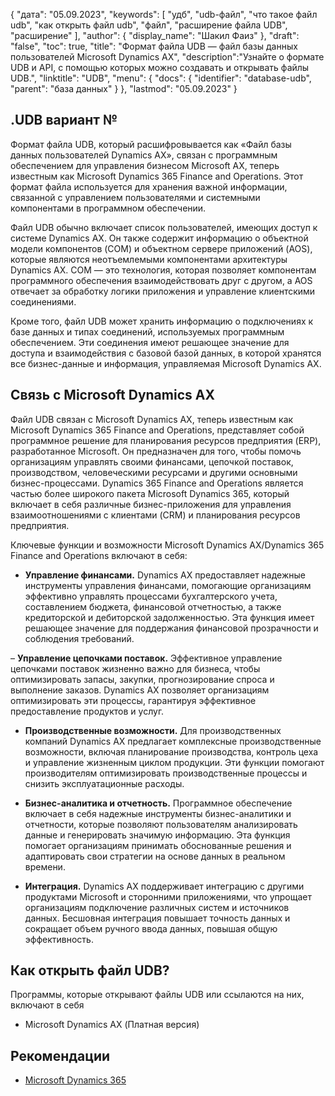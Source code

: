 {
"дата": "05.09.2023",
  "keywords": [
"удб",
"udb-файл",
"что такое файл udb",
"как открыть файл udb",
"файл",
"расширение файла UDB",
"расширение"
],
  "author": {
"display_name": "Шакил Фаиз"
},
"draft": "false",
"toc": true,
"title": "Формат файла UDB — файл базы данных пользователей Microsoft Dynamics AX",
  "description":"Узнайте о формате UDB и API, с помощью которых можно создавать и открывать файлы UDB.",
"linktitle": "UDB",
  "menu": {
    "docs": {
      "identifier": "database-udb",
"parent": "база данных"
}
},
"lastmod": "05.09.2023"
}

## .UDB вариант №

Формат файла UDB, который расшифровывается как «Файл базы данных пользователей Dynamics AX», связан с программным обеспечением для управления бизнесом Microsoft AX, теперь известным как Microsoft Dynamics 365 Finance and Operations. Этот формат файла используется для хранения важной информации, связанной с управлением пользователями и системными компонентами в программном обеспечении.

Файл UDB обычно включает список пользователей, имеющих доступ к системе Dynamics AX. Он также содержит информацию о объектной модели компонентов (COM) и объектном сервере приложений (AOS), которые являются неотъемлемыми компонентами архитектуры Dynamics AX. COM — это технология, которая позволяет компонентам программного обеспечения взаимодействовать друг с другом, а AOS отвечает за обработку логики приложения и управление клиентскими соединениями.

Кроме того, файл UDB может хранить информацию о подключениях к базе данных и типах соединений, используемых программным обеспечением. Эти соединения имеют решающее значение для доступа и взаимодействия с базовой базой данных, в которой хранятся все бизнес-данные и информация, управляемая Microsoft Dynamics AX.

## Связь с Microsoft Dynamics AX

Файл UDB связан с Microsoft Dynamics AX, теперь известным как Microsoft Dynamics 365 Finance and Operations, представляет собой программное решение для планирования ресурсов предприятия (ERP), разработанное Microsoft. Он предназначен для того, чтобы помочь организациям управлять своими финансами, цепочкой поставок, производством, человеческими ресурсами и другими основными бизнес-процессами. Dynamics 365 Finance and Operations является частью более широкого пакета Microsoft Dynamics 365, который включает в себя различные бизнес-приложения для управления взаимоотношениями с клиентами (CRM) и планирования ресурсов предприятия.

Ключевые функции и возможности Microsoft Dynamics AX/Dynamics 365 Finance and Operations включают в себя:

- **Управление финансами.** Dynamics AX предоставляет надежные инструменты управления финансами, помогающие организациям эффективно управлять процессами бухгалтерского учета, составлением бюджета, финансовой отчетностью, а также кредиторской и дебиторской задолженностью. Эта функция имеет решающее значение для поддержания финансовой прозрачности и соблюдения требований.

– **Управление цепочками поставок.** Эффективное управление цепочками поставок жизненно важно для бизнеса, чтобы оптимизировать запасы, закупки, прогнозирование спроса и выполнение заказов. Dynamics AX позволяет организациям оптимизировать эти процессы, гарантируя эффективное предоставление продуктов и услуг.

- **Производственные возможности.** Для производственных компаний Dynamics AX предлагает комплексные производственные возможности, включая планирование производства, контроль цеха и управление жизненным циклом продукции. Эти функции помогают производителям оптимизировать производственные процессы и снизить эксплуатационные расходы.

- **Бизнес-аналитика и отчетность.** Программное обеспечение включает в себя надежные инструменты бизнес-аналитики и отчетности, которые позволяют пользователям анализировать данные и генерировать значимую информацию. Эта функция помогает организациям принимать обоснованные решения и адаптировать свои стратегии на основе данных в реальном времени.

- **Интеграция.** Dynamics AX поддерживает интеграцию с другими продуктами Microsoft и сторонними приложениями, что упрощает организациям подключение различных систем и источников данных. Бесшовная интеграция повышает точность данных и сокращает объем ручного ввода данных, повышая общую эффективность.

## Как открыть файл UDB?

Программы, которые открывают файлы UDB или ссылаются на них, включают в себя

- Microsoft Dynamics AX (Платная версия)

## Рекомендации
- [Microsoft Dynamics 365](https://en.wikipedia.org/wiki/Microsoft_Dynamics_365)

